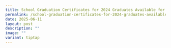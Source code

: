 ```yaml
---
title: School Graduation Certificates for 2024 Graduates Available for Pick up
permalink: /school-graduation-certificates-for-2024-graduates-available-for-pick-up/
date: 2025-06-11
layout: post
description: ""
image: ""
variant: tiptap
---
```

